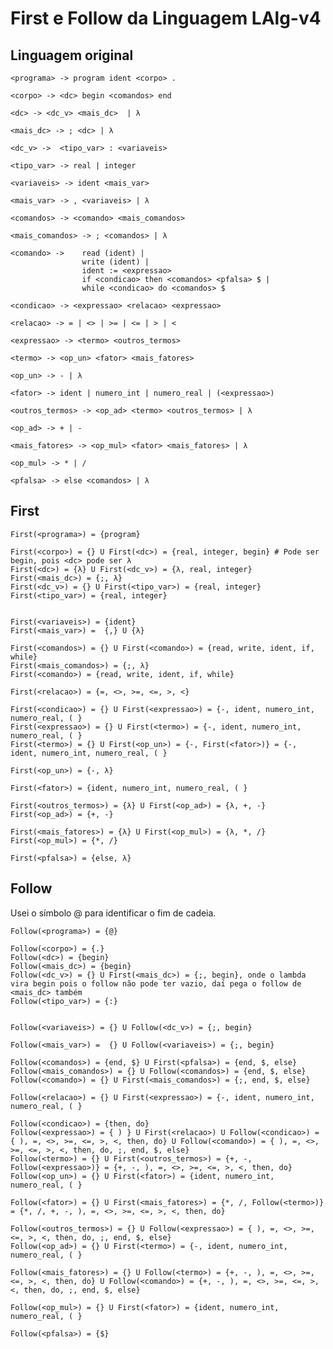 # First e Follow da Linguagem LAlg-v4

## Linguagem original

    <programa> -> program ident <corpo> .

    <corpo> -> <dc> begin <comandos> end

    <dc> -> <dc_v> <mais_dc>  | λ

    <mais_dc> -> ; <dc> | λ

    <dc_v> ->  <tipo_var> : <variaveis>

    <tipo_var> -> real | integer

    <variaveis> -> ident <mais_var>

    <mais_var> -> , <variaveis> | λ

    <comandos> -> <comando> <mais_comandos>

    <mais_comandos> -> ; <comandos> | λ

    <comando> -> 	read (ident) |
                    write (ident) |
                    ident := <expressao>
                    if <condicao> then <comandos> <pfalsa> $ |
                    while <condicao> do <comandos> $

    <condicao> -> <expressao> <relacao> <expressao>

    <relacao> -> = | <> | >= | <= | > | <

    <expressao> -> <termo> <outros_termos>
    
    <termo> -> <op_un> <fator> <mais_fatores>
    
    <op_un> -> - | λ
    
    <fator> -> ident | numero_int | numero_real | (<expressao>)
    
    <outros_termos> -> <op_ad> <termo> <outros_termos> | λ

    <op_ad> -> + | -
    
    <mais_fatores> -> <op_mul> <fator> <mais_fatores> | λ

    <op_mul> -> * | /

    <pfalsa> -> else <comandos> | λ



## First

    First(<programa>) = {program}
    
    First(<corpo>) = {} U First(<dc>) = {real, integer, begin} # Pode ser begin, pois <dc> pode ser λ
    First(<dc>) = {λ} U First(<dc_v>) = {λ, real, integer}
    First(<mais_dc>) = {;, λ}
    First(<dc_v>) = {} U First(<tipo_var>) = {real, integer}
    First(<tipo_var>) = {real, integer}


    First(<variaveis>) = {ident}
    First(<mais_var>) =  {,} U {λ}
    
    First(<comandos>) = {} U First(<comando>) = {read, write, ident, if, while}
    First(<mais_comandos>) = {;, λ}
    First(<comando>) = {read, write, ident, if, while}

    First(<relacao>) = {=, <>, >=, <=, >, <}

    First(<condicao>) = {} U First(<expressao>) = {-, ident, numero_int, numero_real, ( }
    First(<expressao>) = {} U First(<termo>) = {-, ident, numero_int, numero_real, ( }
    First(<termo>) = {} U First(<op_un>) = {-, First(<fator>)} = {-, ident, numero_int, numero_real, ( } 
    
    First(<op_un>) = {-, λ}

    First(<fator>) = {ident, numero_int, numero_real, ( }
    
    First(<outros_termos>) = {λ} U First(<op_ad>) = {λ, +, -}
    First(<op_ad>) = {+, -}
    
    First(<mais_fatores>) = {λ} U First(<op_mul>) = {λ, *, /}
    First(<op_mul>) = {*, /}

    First(<pfalsa>) = {else, λ}


## Follow

Usei o símbolo @ para identificar o fim de cadeia.

    Follow(<programa>) = {@}
    
    Follow(<corpo>) = {.}
    Follow(<dc>) = {begin}
    Follow(<mais_dc>) = {begin}
    Follow(<dc_v>) = {} U First(<mais_dc>) = {;, begin}, onde o lambda vira begin pois o follow não pode ter vazio, daí pega o follow de <mais_dc> também
    Follow(<tipo_var>) = {:}


    Follow(<variaveis>) = {} U Follow(<dc_v>) = {;, begin}
    
    Follow(<mais_var>) =  {} U Follow(<variaveis>) = {;, begin}
    
    Follow(<comandos>) = {end, $} U First(<pfalsa>) = {end, $, else}
    Follow(<mais_comandos>) = {} U Follow(<comandos>) = {end, $, else}
    Follow(<comando>) = {} U First(<mais_comandos>) = {;, end, $, else}

    Follow(<relacao>) = {} U First(<expressao>) = {-, ident, numero_int, numero_real, ( }
    
    Follow(<condicao>) = {then, do}
    Follow(<expressao>) = { ) } U First(<relacao>) U Follow(<condicao>) = { ), =, <>, >=, <=, >, <, then, do} U Follow(<comando>) = { ), =, <>, >=, <=, >, <, then, do, ;, end, $, else}
    Follow(<termo>) = {} U First(<outros_termos>) = {+, -, Follow(<expressao>)} = {+, -, ), =, <>, >=, <=, >, <, then, do}
    Follow(<op_un>) = {} U First(<fator>) = {ident, numero_int, numero_real, ( }

    Follow(<fator>) = {} U First(<mais_fatores>) = {*, /, Follow(<termo>)} = {*, /, +, -, ), =, <>, >=, <=, >, <, then, do}
    
    Follow(<outros_termos>) = {} U Follow(<expressao>) = { ), =, <>, >=, <=, >, <, then, do, ;, end, $, else}
    Follow(<op_ad>) = {} U First(<termo>) = {-, ident, numero_int, numero_real, ( }
    
    Follow(<mais_fatores>) = {} U Follow(<termo>) = {+, -, ), =, <>, >=, <=, >, <, then, do} U Follow(<comando>) = {+, -, ), =, <>, >=, <=, >, <, then, do, ;, end, $, else}
    
    Follow(<op_mul>) = {} U First(<fator>) = {ident, numero_int, numero_real, ( }

    Follow(<pfalsa>) = {$}
